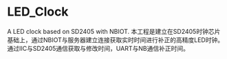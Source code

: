 # LED_Clock
A LED clock based on SD2405 with NBIOT.
本工程是建立在SD2405时钟芯片基础上，通过NBIOT与服务器建立连接获取实时时间进行补正的高精度LED时钟。
通过IIC与SD2405通信获取与修改时间，UART与NB通信补正时间。
